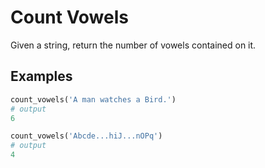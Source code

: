 # Count Vowels

Given a string, return the number of vowels contained on it.

## Examples
```python
count_vowels('A man watches a Bird.')
# output
6
```

```python
count_vowels('Abcde...hiJ...nOPq')
# output
4
```